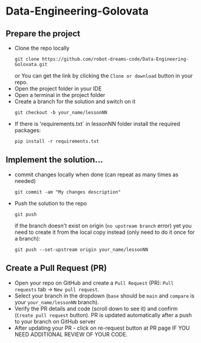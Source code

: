 # Data-Engineering-Golovata

## Prepare the project
- Clone the repo locally
  ```
  git clone https://github.com/robot-dreams-code/Data-Engineering-Golovata.git
  ```
  or You can get the link by clicking the `Clone or download` button in your repo.
- Open the project folder in your IDE
- Open a terminal in the project folder
- Create a branch for the solution and switch on it
  ```
  git checkout -b your_name/lessonNN
  ```
- If there is 'requirements.txt` in lessonNN folder install the required packages:
  ```
  pip install -r requirements.txt
  ```

## Implement the solution…
- commit changes locally when done (can repeat as many times as needed)
  ```
  git commit -am "My changes description"
  ```
- Push the solution to the repo
  ```
  git push 
  ```
  if the branch doesn't exist on origin (`no upstream branch` error) yet you need to create it from the local copy instead (only need to do it once for a branch):
  ```
  git push --set-upstream origin your_name/lessonNN
  ```

## Create a Pull Request (PR)
- Open your repo on GitHub and create a `Pull Request` (PR): `Pull requests` tab -> `New pull request`.
- Select your branch in the dropdown (`base` should be `main` and `compare` is your `your_name/lessonNN` branch).
- Verify the PR details and code (scroll down to see it) and confirm (`Create pull request` button). PR is updated automatically after a push to your branch on GitHub server
- After updating your PR - click on re-request button at PR page IF YOU NEED ADDITIONAL REVIEW OF YOUR CODE.
